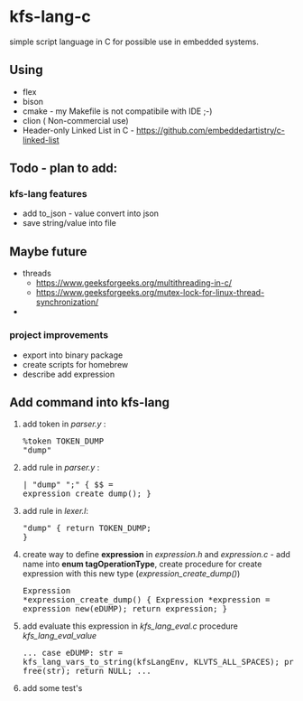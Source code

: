 # kfs-lang-c
simple script language in C for possible use in embedded systems.


## Using
 - flex
 - bison
 - cmake - my Makefile is not compatibile with IDE ;-)
 - clion ( Non-commercial use)
 - Header-only Linked List in C - https://github.com/embeddedartistry/c-linked-list

## Todo - plan to add:
### kfs-lang features
 - add to_json - value convert into json
 - save string/value into file

## Maybe future
 - threads 
   - https://www.geeksforgeeks.org/multithreading-in-c/ 
   - https://www.geeksforgeeks.org/mutex-lock-for-linux-thread-synchronization/
 - 

### project improvements
 - export into binary package
 - create scripts for homebrew
 - describe add expression

## Add command into kfs-lang
1. add token in <i>parser.y</i> : <pre>%token TOKEN_DUMP     "dump"</pre>
2. add rule in <i>parser.y</i> : <pre>| "dump" ";"  { $$ = expression_create_dump(); }</pre>
3. add rule in <i>lexer.l</i>: <pre>"dump"      { return TOKEN_DUMP; }</pre>
3. create way to define <b>expression</b> in <i>expression.h</i> and <i>expression.c</i> - add name into <b>enum tagOperationType</b>, create procedure for create expression with this new type (<i>expression_create_dump()</i>) <pre>Expression *expression_create_dump() {
   Expression *expression = expression_new(eDUMP);
   return expression;
}</pre>
4. add evaluate this expression in <i>kfs_lang_eval.c</i> procedure <i>kfs_lang_eval_value</i><pre>...
case eDUMP:
  str = kfs_lang_vars_to_string(kfsLangEnv, KLVTS_ALL_SPACES);
  printf("%s",str);
  free(str);
  return NULL;
...</pre>
5. add some test's